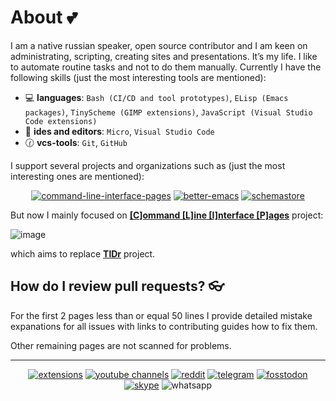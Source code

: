 # About 💕

I am a native russian speaker, open source contributor and I am
keen on administrating, scripting, creating sites and presentations. It’s my life.
I like to automate routine tasks and not to do them manually. Currently I have the following skills
(just the most interesting tools are mentioned):

- :computer: **languages**: `Bash (CI/CD and tool prototypes)`, `ELisp (Emacs packages)`, `TinyScheme (GIMP extensions)`, `JavaScript (Visual Studio Code extensions)`
- :memo: **ides and editors**: `Micro`, `Visual Studio Code`
- :clock130: **vcs-tools**: `Git`, `GitHub`

I support several projects and organizations such as (just the most interesting ones are mentioned):

<div align="center">

[![command-line-interface-pages](https://img.shields.io/badge/Command%20Line%20Interface%20Pages:%20organization-owner%20%26%20author-a32236?labelColor=ed425c&style=flat-square)](https://github.com/command-line-interface-pages)
[![better-emacs](https://img.shields.io/badge/Better%20Emacs:%20organization-owner%20%26%20author-a32236?labelColor=ed425c&style=flat-square)](https://github.com/emilyseville7cfg-better-emacs)
[![schemastore](https://img.shields.io/badge/SchemaStore:%20json%20schemas-contributor-a32236?labelColor=ed425c&style=flat-square)](https://github.com/SchemaStore/schemastore/pulls/EmilySeville7cfg) 

</div>

But now I mainly focused on [**[C]ommand [L]ine [I]nterface [P]ages**](https://github.com/command-line-interface-pages/prototypes/tree/main/clip-view) project:

![image](https://user-images.githubusercontent.com/42812113/218328402-f46706b8-6df1-4440-a01e-9702de2a4f56.png)

which aims to replace [**TlDr**](https://github.com/tldr-pages/tldr) project.

## How do I review pull requests? 👓

For the first 2 pages less than or equal 50 lines I provide detailed mistake expanations for all issues
with links to contributing guides how to fix them.

Other remaining pages are not scanned for problems.

----

<div align="center">
  
[![extensions](https://img.shields.io/badge/Extensions-orange?logo=readthedocs&logoColor=white)](./extensions.md)
[![youtube channels](https://img.shields.io/badge/Youtube-red?logo=youtube&logoColor=white)](./youtube.md)
[![reddit](https://img.shields.io/badge/Reddit-FF4500?logo=reddit&logoColor=white)](https://www.reddit.com/user/EmilySeville7cfg)
[![telegram](https://img.shields.io/badge/Telegram-blue?logo=telegram&logoColor=white)](https://t.me/emilyseville7cfg)
[![fosstodon](https://img.shields.io/badge/Fosstodon-4251ed?logo=mastodon&logoColor=white)](https://fosstodon.org/@EmilySeville7cfg)
[![skype](https://img.shields.io/badge/Skype-267aff?logo=skype&logoColor=white)](https://join.skype.com/invite/WMeGcqvpRVeW)
![whatsapp](https://img.shields.io/badge/89242641519-10B418?logo=whatsapp&logoColor=white) 

